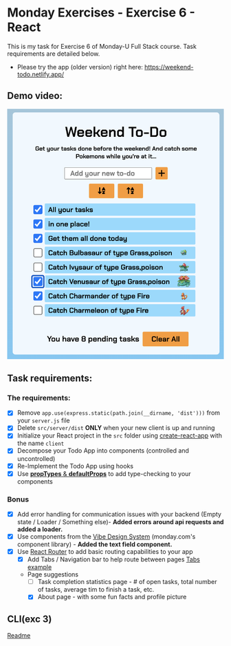 # Monday Exercises - Exercise 6 - React

This is my task for Exercise 6 of Monday-U Full Stack course. Task requirements are detailed below.

-  Please try the app (older version) right here: https://weekend-todo.netlify.app/

## Demo video:

[![app screenshot](./client/readme-assets/Screenshot.png)
](https://user-images.githubusercontent.com/99750449/177214950-eb606e49-2896-474b-8a9e-1054cd89a98e.mp4)

## Task requirements:

### The requirements:

-  [x] Remove `app.use(express.static(path.join(__dirname, 'dist')))` from your `server.js` file
-  [x] Delete `src/server/dist` **ONLY** when your new client is up and running
-  [x] Initialize your React project in the `src` folder using [create-react-app](https://create-react-app.dev/docs/getting-started/) with the name `client`
-  [x] Decompose your Todo App into components (controlled and uncontrolled)
-  [x] Re-Implement the Todo App using hooks
-  [x] Use [**propTypes** & **defaultProps**](https://reactjs.org/docs/typechecking-with-proptypes.html) to add type-checking to your components

### Bonus

-  [x] Add error handling for communication issues with your backend (Empty state / Loader / Something else)- **Added errors around api requests and added a loader.**
-  [x] Use components from the [Vibe Design System](https://github.com/mondaycom/monday-ui-react-core) (monday.com's component library) - **Added the text field component.**
-  [x] Use [React Router](https://reactrouter.com/docs/en/v6) to add basic routing capabilities to your app
   -  [x] Add Tabs / Navigation bar to help route between pages [Tabs example](https://style.monday.com/?path=/docs/navigation-tabs-tab--overview)
   -  Page suggestions
      -  [ ] Task completion statistics page - # of open tasks, total number of tasks, average tim to finish a task, etc.
      -  [x] About page - with some fun facts and profile picture

## CLI(exc 3)

[Readme](./cli-ex3/README.md)
